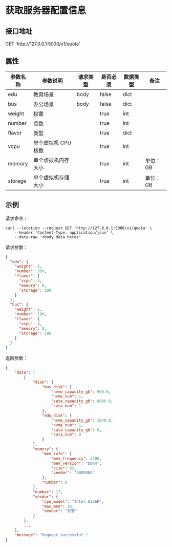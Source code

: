 # 获取服务器配置信息

## 接口地址

GET 'http://127.0.0.1:5000/v1/quota'

## 属性

| 参数名称 | 参数说明            | 请求类型 | 是否必须 | 数据类型 | 备注     |
| -------- | ------------------- | -------- | -------- | -------- | -------- |
| edu      | 教育场景            | body     | false    | dict     |          |
| bus      | 办公场景            | body     | false    | dict     |          |
| weight   | 权重                |          | true     | int      |          |
| number   | 点数                |          | true     | int      |          |
| flavor   | 类型                |          | true     | dict     |          |
| vcpu     | 单个虚拟机 CPU 核数 |          | true     | int      |          |
| memory   | 单个虚拟机内存大小  |          | true     | int      | 单位：GB |
| storage  | 单个虚拟机存储大小  |          | true     | int      | 单位：GB |

## 示例

请求命令：

```console
curl --location --request GET 'http://127.0.0.1:5000/v1/quota' \
    --header 'Content-Type: application/json' \
    --data-raw '<body data here>'
```

请求参数：

```json
{
  "edu": {
    "weight": 1,
    "number": 300,
    "flavor": {
      "vcpu": 4,
      "memory": 8,
      "storage": 100
    }
  },
  "bus": {
    "weight": 1,
    "number": 100,
    "flavor": {
      "vcpu": 4,
      "memory": 8,
      "storage": 500
    }
  }
}
```

返回参数：

```json
{
    "data": [
        {
            "disk": {
                "bus_disk": {
                    "nvme_capacity_gb": 960.0,
                    "nvme_num": 1,
                    "sata_capacity_gb": 8000.0,
                    "sata_num": 1
                },
                "edu_disk": {
                    "nvme_capacity_gb": 3840.0,
                    "nvme_num": 1,
                    "sata_capacity_gb": 0,
                    "sata_num": 0
                }
            },
            "memory": {
                "mem_info": {
                    "mem_frequency": 3200,
                    "mem_version": "DDR4",
                    "size": 32,
                    "vendor": "SAMSUNG"
                },
                "number": 8
            },
            "number": 17,
            "vendor": {
                "cpu_model": "Intel 6226R",
                "max_mem": 16,
                "vendor": "安擎"
            }
        },
        ...
    ],
    "message": "Request successful."
}
```
